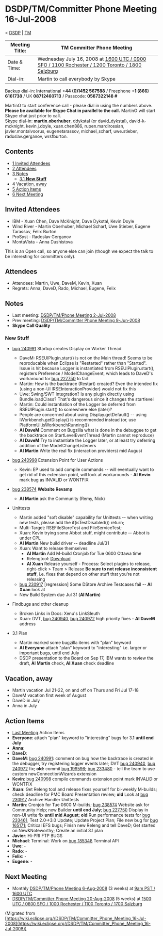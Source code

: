 

DSDP/TM/Committer Phone Meeting 16-Jul-2008
===========================================

< [DSDP](https://wiki.eclipse.org/DSDP "DSDP")‎ | [TM](./TM "DSDP/TM")

| Meeting Title: | **TM Committer Phone Meeting** |
| --- | --- |
| Date & Time: | Wednesday July 16, 2008 at [1600 UTC / 0900 SFO / 1100 Rochester / 1200 Toronto / 1800 Salzburg](http://www.timeanddate.com/worldclock/meetingdetails.html?year=2008&month=7&day=16&hour=16&min=00&sec=0&p1=224&p2=159&p3=250&p4=136&p5=223&iv=1800) |
| Dial-in: | Martin to call everybody by Skype |

Backup dial-in: International **+44 (0)1452 567588** / Freephone **+1 (866) 6161738** / UK **08712460713** / Passcode: **0587322148 #**

MartinO to start conference call - please dial in using the numbers above.  
**Please be available for Skype Chat in parallel to the call.** MartinO will start Skype chat just prior to call.  
Skype dial-in: **martin.oberhuber**, ddykstal (or david\_dykstal), david-k-mcknight, kevin.j.doyle, xuan.chen886, rupen.mardirossian, javier.montalvoorus, eugenetarassov, michael\_scharf, uwe.stieber, radoslav.gerganov, wrsfburton.  

Contents
--------

*   [1 Invited Attendees](#Invited-Attendees)
*   [2 Attendees](#Attendees)
*   [3 Notes](#Notes)
    *   [3.1 **New Stuff**](#New-Stuff)
*   [4 Vacation, away](#Vacation.2C-away)
*   [5 Action Items](#Action-Items)
*   [6 Next Meeting](#Next-Meeting)

Invited Attendees
-----------------

*   IBM - Xuan Chen, Dave McKnight, Dave Dykstal, Kevin Doyle
*   Wind River - Martin Oberhuber, Michael Scharf, Uwe Stieber, Eugene Tarassov, Felix Burton
*   ProSyst - Radoslav Gerganov
*   MontaVista - Anna Dushistova

This is an Open call, so anyone else can join (though we expect the talk to be interesting for committers only).

Attendees
---------

*   Attendees: Martin, Uwe, DaveM, Kevin, Xuan
*   Regrets: Anna, DaveD, Rado, Michael, Eugene, Felix

Notes
-----

*   Last meeting: [DSDP/TM/Phone Meeting 2-Jul-2008](./Phone_Meeting_2-Jul-2008 "DSDP/TM/Phone Meeting 2-Jul-2008")
*   Prev meeting: [DSDP/TM/Committer Phone Meeting 9-Jun-2008](./Committer_Phone_Meeting_9-Jun-2008 "DSDP/TM/Committer Phone Meeting 9-Jun-2008")
*   **Skype Call Quality**

### **New Stuff**

*   [bug 240991](https://bugs.eclipse.org/bugs/show_bug.cgi?id=240991) Startup creates Display on Worker Thread
    *   DaveM: RSEUIPlugin.start() is not on the Main thread! Seems to be reproducable when Eclipse is "Restarted" rather than "Started". Issue is hit because Logger is instantiated from RSEUIPlugin.start(), registers Preference / ModelChangeEvent, which leads to DaveD's workaround for [bug 227750](https://bugs.eclipse.org/bugs/show_bug.cgi?id=227750) to fail
    *   Martin: How is the backtrace (Restart) created? Even the intended fix (using a non-UI IRSEInteractionProvider) would not fix this
    *   Uwe: Swing/SWT Integration? Is any plugin directly using Bundle.loadClass? That's dangerous since it changes the startlevel
    *   Martin: Could instantiation of the Logger be deferred from RSEUIPlugin.start() to somewhere else (later)?
    *   People are concerned about using Display.getDefault() -- using IWorkbench.getDisplay() is recommended instead (or, use PlatformUI.isWorkbenchRunning())
    *   **AI DaveM** Comment on Bugzilla what is done in the debuggee to get the backtrace on StartLevelEventThread (Martin cannot reproduce)
    *   **AI DaveM** Try to instantiate the Logger later, or at least try deferring addition of the ModelChangeListeners
    *   **AI Martin** Write the real fix (interaction providers) mid August

*   [bug 240998](https://bugs.eclipse.org/bugs/show_bug.cgi?id=240998) Extension Point for User Actions
    *   Kevin: EP used to add compile commands -- will eventually want to get rid of this extension point, will look at workarounds - **AI Kevin** mark bug as INVALID or WONTFIX

*   [bug 238574](https://bugs.eclipse.org/bugs/show_bug.cgi?id=238574) **Website Revamp**
    *   **AI Martin** ask the Community (Remy, Nick)

*   Unittests
    *   Martin added "soft disable" capability for Unittests -- when writing new tests, please add the if(isTestDisabled()) return;
    *   Multi-Target: RSEFileStoreTest and FileServiceTest;
    *   Xuan: Kevin trying some Abbot stuff, might contribute -- Abbot is under CPL
    *   **AI Martin** New build driver -- deadline Jul/31
    *   Xuan: Want to release themselves
        *   **AI Martin** Add M-build Cronjob for Tue 0600 Ottawa time
        *   Relengtool: [Download](http://download.eclipse.org/eclipse/downloads/drops/R-3.4-200806172000/index.php#org.eclipse.releng)
        *   **AI Xuan** Release yourself - Process: Select plugins to release, right-click > Team > Release **Be sure to not release inconsistent stuff**, i.e. fixes that depend on other stuff that you're not releasing
    *   [bug 230917](https://bugs.eclipse.org/bugs/show_bug.cgi?id=230917) \[regression\] Some DStore Archive Testcases fail -- **AI Xuan** look at
    *   New Build System due Jul 31 (**AI Martin**)

*   Findbugs and other cleanup
    *   Broken Links in Docs: Xenu's LinkSleuth
    *   Xuan: DVT, [bug 240940](https://bugs.eclipse.org/bugs/show_bug.cgi?id=240940), [bug 240972](https://bugs.eclipse.org/bugs/show_bug.cgi?id=240972) high priority fixes - **AI DaveM** address

*   3.1 Plan
    *   Martin marked some bugzilla items with "plan" keyword
    *   **AI Everyone** attach "plan" keyword to "interesting" i.e. larger or important bugs, until end July
    *   DSDP presentation to the Board on Sep 17, IBM wants to review the draft, **AI Martin** check, **AI Xuan** check deadline

Vacation, away
--------------

*   Martin vacation Jul 21-22, on and off on Thurs and Fri Jul 17-18
*   DaveM vacation first week of August
*   DaveD in July
*   Anna in July

Action Items
------------

*   [Last Meeting](#Notes) Action Items
*   **Everyone**: attach "plan" keyword to "interesting" bugs for 3.1 **until end July**
*   **Anna**:
*   **DaveD**:
*   **DaveM**: [bug 240991](https://bugs.eclipse.org/bugs/show_bug.cgi?id=240991): comment on bug how the backtrace is created in the debugger, try registering logger events later; DVT [bug 240940](https://bugs.eclipse.org/bugs/show_bug.cgi?id=240940), [bug 240972](https://bugs.eclipse.org/bugs/show_bug.cgi?id=240972) fix; **old:** commit [bug 199596](https://bugs.eclipse.org/bugs/show_bug.cgi?id=199596); [bug 233480](https://bugs.eclipse.org/bugs/show_bug.cgi?id=233480) \- tell the team to use custom newConnectionWizards extension
*   **Kevin**: [bug 240998](https://bugs.eclipse.org/bugs/show_bug.cgi?id=240998) compile commands extension point mark INVALID or WONTFIX
*   **Xuan**: Get Releng tool and release fixes yourself for bi-weekly M-builds; check deadline for PMC Board Presentation review; **old** Look at [bug 230917](https://bugs.eclipse.org/bugs/show_bug.cgi?id=230917) Archive Handler Unittests
*   **Martin**: Cronjob for Tue 0600 M-builds; [bug 238574](https://bugs.eclipse.org/bugs/show_bug.cgi?id=238574) Website ask for Community Help; new Builder **until end July**; [bug 227750](https://bugs.eclipse.org/bugs/show_bug.cgi?id=227750) Display in non-UI write fix **until mid August**; **old** Run performance tests for [bug 233461](https://bugs.eclipse.org/bugs/show_bug.cgi?id=233461); Test 2.0->3.0 Update; Update Project Plan; File new bug for [bug 165171](https://bugs.eclipse.org/bugs/show_bug.cgi?id=165171); Critical EFS bugs; Finish new Releng and tell DaveD; Get started on New&Noteworthy; Create an initial 3.1 plan
*   **Javier**: Hi-PRI FTP BUGS
*   **Michael**: Terminal: Work on [bug 185348](https://bugs.eclipse.org/bugs/show_bug.cgi?id=185348) Terminal API
*   **Uwe**: -
*   **Rado**: -
*   **Felix**: -
*   **Eugene**: -

Next Meeting
------------

*   Monthly [DSDP/TM/Phone Meeting 6-Aug-2008](./Phone_Meeting_6-Aug-2008 "DSDP/TM/Phone Meeting 6-Aug-2008") (3 weeks) at [9am PST / 1600 UTC](http://www.timeanddate.com/worldclock/fixedtime.html?month=8&day=6&year=2008&hour=16&min=00&sec=0&p1=0)
*   [DSDP/TM/Committer Phone Meeting 20-Aug-2008](./Committer_Phone_Meeting_20-Aug-2008 "DSDP/TM/Committer Phone Meeting 20-Aug-2008") (5 weeks) at [1500 UTC / 0800 SFO / 1000 Rochester / 1100 Toronto / 1700 Salzburg](http://www.timeanddate.com/worldclock/meetingdetails.html?year=2008&month=8&day=20&hour=15&min=00&sec=0&p1=224&p2=159&p3=250&p4=136&p5=223&iv=1800)


(Migrated from [https://wiki.eclipse.org//DSDP/TM/Committer_Phone_Meeting_16-Jul-2008](https://wiki.eclipse.org//DSDP/TM/Committer_Phone_Meeting_16-Jul-2008))